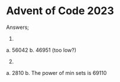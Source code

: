 # Advent of Code 2023

Answers;

1.
  a. 56042
  b. 46951 (too low?)


2. 
  a. 2810
  b. The power of min sets is 69110

